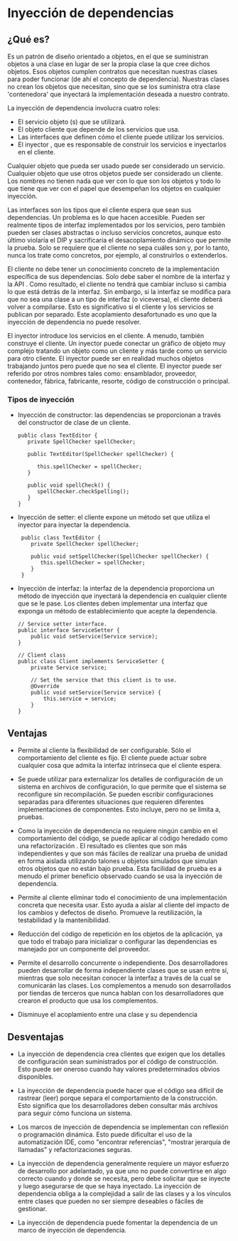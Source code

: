 # Inyección de dependencias
## ¿Qué es?

Es un patrón de diseño orientado a objetos, en el que se suministran objetos a una clase en lugar de ser la propia clase la que cree dichos objetos. Esos objetos cumplen contratos que necesitan nuestras clases para poder funcionar (de ahí el concepto de dependencia). Nuestras clases no crean los objetos que necesitan, sino que se los suministra otra clase 'contenedora' que inyectará la implementación deseada a nuestro contrato.

La inyección de dependencia involucra cuatro roles:

  - El servicio objeto (s) que se utilizará.
  - El objeto cliente que depende de los servicios que usa.
  - Las interfaces que definen cómo el cliente puede utilizar los servicios.
  - El inyector , que es responsable de construir los servicios e inyectarlos en el cliente.
  
Cualquier objeto que pueda ser usado puede ser considerado un servicio. Cualquier objeto que use otros objetos puede ser considerado un cliente. Los nombres no tienen nada que ver con lo que son los objetos y todo lo que tiene que ver con el papel que desempeñan los objetos en cualquier inyección.

Las interfaces son los tipos que el cliente espera que sean sus dependencias. Un problema es lo que hacen accesible. Pueden ser realmente tipos de interfaz implementados por los servicios, pero también pueden ser clases abstractas o incluso servicios concretos, aunque esto último violaría el DIP y sacrificaría el desacoplamiento dinámico que permite la prueba. Solo se requiere que el cliente no sepa cuáles son y, por lo tanto, nunca los trate como concretos, por ejemplo, al construirlos o extenderlos.

El cliente no debe tener un conocimiento concreto de la implementación específica de sus dependencias. Solo debe saber el nombre de la interfaz y la API . Como resultado, el cliente no tendrá que cambiar incluso si cambia lo que está detrás de la interfaz. Sin embargo, si la interfaz se modifica para que no sea una clase a un tipo de interfaz (o viceversa), el cliente deberá volver a compilarse. Esto es significativo si el cliente y los servicios se publican por separado. Este acoplamiento desafortunado es uno que la inyección de dependencia no puede resolver.

El inyector introduce los servicios en el cliente. A menudo, también construye el cliente. Un inyector puede conectar un gráfico de objeto muy complejo tratando un objeto como un cliente y más tarde como un servicio para otro cliente. El inyector puede ser en realidad muchos objetos trabajando juntos pero puede que no sea el cliente. El inyector puede ser referido por otros nombres tales como: ensamblador, proveedor, contenedor, fábrica, fabricante, resorte, código de construcción o principal.

### Tipos de inyección

  - Inyección de constructor: las dependencias se proporcionan a través del constructor de clase de un cliente.
    ~~~
    public class TextEditor {
       private SpellChecker spellChecker;

       public TextEditor(SpellChecker spellChecker) {

          this.spellChecker = spellChecker;
       }

       public void spellCheck() {
          spellChecker.checkSpelling();
       }
    }
    ~~~
  - Inyección de setter: el cliente expone un método set que utiliza el inyector para inyectar la dependencia.
     ~~~
      public class TextEditor {
         private SpellChecker spellChecker;

         public void setSpellChecker(SpellChecker spellChecker) {
            this.spellChecker = spellChecker;
         }
      }
     ~~~
  - Inyección de interfaz: la interfaz de la dependencia proporciona un método de inyección que inyectará la dependencia en cualquier cliente que se le pase. Los clientes deben implementar una interfaz que exponga un método de establecimiento que acepte la dependencia.
    ~~~
    // Service setter interface.
    public interface ServiceSetter {
        public void setService(Service service);
    }

    // Client class
    public class Client implements ServiceSetter {
        private Service service;

        // Set the service that this client is to use.
        @Override
        public void setService(Service service) {
            this.service = service;
        }
    }
    ~~~

## Ventajas

  - Permite al cliente la flexibilidad de ser configurable. Sólo el comportamiento del cliente es fijo. El cliente puede actuar sobre cualquier cosa que admita la interfaz intrínseca que el cliente espera.
  
  - Se puede utilizar para externalizar los detalles de configuración de un sistema en archivos de configuración, lo que permite que el sistema se reconfigure sin recompilación. Se pueden escribir configuraciones separadas para diferentes situaciones que requieren diferentes implementaciones de componentes. Esto incluye, pero no se limita a, pruebas.
  
  - Como la inyección de dependencia no requiere ningún cambio en el comportamiento del código, se puede aplicar al código heredado como una refactorización . El resultado es clientes que son más independientes y que son más fáciles de realizar una prueba de unidad en forma aislada utilizando talones u objetos simulados que simulan otros objetos que no están bajo prueba. Esta facilidad de prueba es a menudo el primer beneficio observado cuando se usa la inyección de dependencia.
  
  - Permite al cliente eliminar todo el conocimiento de una implementación concreta que necesita usar. Esto ayuda a aislar al cliente del impacto de los cambios y defectos de diseño. Promueve la reutilización, la testabilidad y la mantenibilidad.
  
  - Reducción del código de repetición en los objetos de la aplicación, ya que todo el trabajo para inicializar o configurar las dependencias es manejado por un componente del proveedor.
  
  - Permite el desarrollo concurrente o independiente. Dos desarrolladores pueden desarrollar de forma independiente clases que se usan entre sí, mientras que solo necesitan conocer la interfaz a través de la cual se comunicarán las clases. Los complementos a menudo son desarrollados por tiendas de terceros que nunca hablan con los desarrolladores que crearon el producto que usa los complementos.
  
  - Disminuye el acoplamiento entre una clase y su dependencia

## Desventajas

  - La inyección de dependencia crea clientes que exigen que los detalles de configuración sean suministrados por el código de construcción. Esto puede ser oneroso cuando hay valores predeterminados obvios disponibles.

  - La inyección de dependencia puede hacer que el código sea difícil de rastrear (leer) porque separa el comportamiento de la construcción. Esto significa que los desarrolladores deben consultar más archivos para seguir cómo funciona un sistema.
  
  - Los marcos de inyección de dependencia se implementan con reflexión o programación dinámica. Esto puede dificultar el uso de la automatización IDE, como "encontrar referencias", "mostrar jerarquía de llamadas" y refactorizaciones seguras.
  
  - La inyección de dependencia generalmente requiere un mayor esfuerzo de desarrollo por adelantado, ya que uno no puede convertirse en algo correcto cuando y donde se necesita, pero debe solicitar que se inyecte y luego asegurarse de que se haya inyectado.
La inyección de dependencia obliga a la complejidad a salir de las clases y a los vínculos entre clases que pueden no ser siempre deseables o fáciles de gestionar.

  - La inyección de dependencia puede fomentar la dependencia de un marco de inyección de dependencia.
